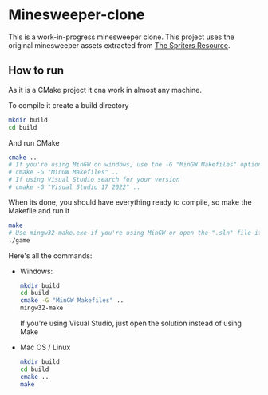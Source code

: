 # Minesweeper-clone
This is a work-in-progress minesweeper clone. This project uses the original minesweeper assets extracted from [The Spriters Resource](https://www.spriters-resource.com/pc_computer/minesweeper/).

## How to run
As it is a CMake project it cna work in almost any machine.

To compile it create a build directory
```bash
mkdir build
cd build
```
And run CMake
```bash
cmake ..
# If you're using MinGW on windows, use the -G "MinGW Makefiles" option
# cmake -G "MinGW Makefiles" ..
# If using Visual Studio search for your version
# cmake -G "Visual Studio 17 2022" ..
```

When its done, you should have everything ready to compile, so make the Makefile and run it
```bash
make
# Use mingw32-make.exe if you're using MinGW or open the ".sln" file if in VS
./game
```

Here's all the commands:
- Windows:
    ```bash
    mkdir build
    cd build
    cmake -G "MinGW Makefiles" ..
    mingw32-make
    ```
    If you're using Visual Studio, just open the solution instead of using Make

- Mac OS / Linux
    ```bash
    mkdir build
    cd build
    cmake ..
    make
    ```
